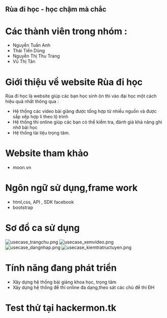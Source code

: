 
## Rùa đi học - học chậm mà chắc
# Các thành viên trong nhóm :
- Nguyễn Tuấn Anh
- Thái Tiến Dũng
- Nguyễn Thị Thu Trang
- Vũ Thị Tân
# Giới thiệu về website Rùa đi học
Rùa đi học là website giúp các bạn học sinh ôn thi vào đại học một cách hiệu quả nhất thông qua :
- Hệ thống các video bài giảng được tổng hợp từ nhiều nguồn và được sắp xếp hợp lí theo lộ trình
- Hệ thống thi online giúp các bạn có thể kiểm tra, đánh giá khả năng ghi nhớ bài học
- Hệ thống tài liệu trọng tâm.
# Website tham khảo
- moon.vn
# Ngôn ngữ sử dụng,frame work
- html,css, API , SDK facebook
- bootstrap
# Sơ đồ ca sử dụng
![usecase_trangchu.png](http://sv1.upsieutoc.com/2017/03/24/usecase_trangchu.png)
![usecase_xemvideo.png](http://sv1.upsieutoc.com/2017/03/24/usecase_xemvideo.png)
![usecase_dangnhap.png](http://sv1.upsieutoc.com/2017/03/24/usecase_dangnhap.png)
![usecase_kiemtratructuyen.png](http://sv1.upsieutoc.com/2017/03/24/usecase_kiemtratructuyen.png)

# Tính năng đang phát triển
- Xây dựng hệ thống bài giảng khoa học, trọng tâm
- Xây dựng hệ thống đề thi online đa dạng,theo sát các chủ đề thi ĐH
# Test thử tại hackermon.tk